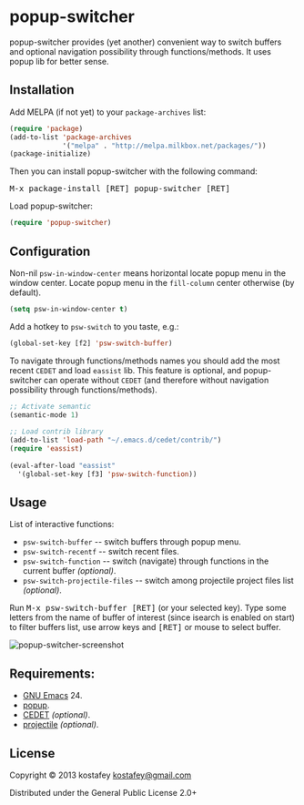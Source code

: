 # popup-switcher

popup-switcher provides (yet another) convenient way to switch buffers and
optional navigation possibility through functions/methods.
It uses popup lib for better sense.

## Installation

Add MELPA (if not yet) to your `package-archives` list:

```lisp
(require 'package)
(add-to-list 'package-archives
             '("melpa" . "http://melpa.milkbox.net/packages/"))
(package-initialize)
```

Then you can install popup-switcher with the following command:

<kbd>M-x package-install [RET] popup-switcher [RET]</kbd>

Load popup-switcher:

```lisp
(require 'popup-switcher)
```

## Configuration

Non-nil `psw-in-window-center` means horizontal locate popup menu in the window
center.  Locate popup menu in the `fill-column` center otherwise (by default).

```lisp
(setq psw-in-window-center t)
```

Add a hotkey to `psw-switch` to you taste, e.g.:

```lisp
(global-set-key [f2] 'psw-switch-buffer)
```

To navigate through functions/methods names you should add the most recent
`CEDET` and load `eassist` lib. This feature is optional, and popup-switcher can
operate without `CEDET` (and therefore without navigation possibility through
functions/methods).

```lisp
;; Activate semantic
(semantic-mode 1)
 
;; Load contrib library
(add-to-list 'load-path "~/.emacs.d/cedet/contrib/")
(require 'eassist)
 
(eval-after-load "eassist"
  '(global-set-key [f3] 'psw-switch-function))
```

## Usage

List of interactive functions:

* `psw-switch-buffer` -- switch buffers through popup menu.
* `psw-switch-recentf` -- switch recent files.
* `psw-switch-function` -- switch (navigate) through functions in the current
  buffer *(optional)*.
* `psw-switch-projectile-files` -- switch among projectile project files list
  *(optional)*.

Run <kbd>M-x psw-switch-buffer [RET]</kbd> (or your selected key).  Type some letters
from the name of buffer of interest (since isearch is enabled on start) to
filter buffers list, use arrow keys and <kbd>[RET]</kbd> or mouse to select
buffer.

![popup-switcher-screenshot](https://dl.dropboxusercontent.com/u/820526/popup-switcher.png)

## Requirements:

* [GNU Emacs](http://www.gnu.org/software/emacs/emacs.html) 24.
* [popup](https://github.com/auto-complete/popup-el).
* [CEDET](http://cedet.sourceforge.net/) *(optional)*.
* [projectile](https://github.com/bbatsov/projectile) *(optional)*.

## License

Copyright © 2013 kostafey <kostafey@gmail.com>

Distributed under the General Public License 2.0+
